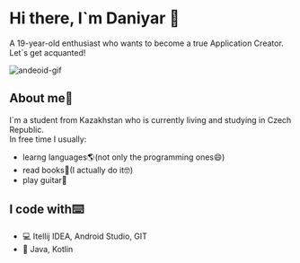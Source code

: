 # Hi there, I`m Daniyar 👋
A 19-year-old enthusiast who wants to become a true Application Creator. Let`s get acquanted!

![andeoid-gif](https://4.bp.blogspot.com/-8Atm-hsQ0MQ/XJcq8yu2QhI/AAAAAAAAAAM/UJC6EgSNarkOAvSO1Ld6xKhBntSP7FrEACLcBGAs/s200/CAvT.gif)

## About me:eyes:
I`m a student from Kazakhstan who is currently living and studying in Czech Republic.<br>
In free time I usually:
- learng languages:earth_americas:(not only the programming ones:smile:)
- read books:open_book:(I actually do it:nerd_face:)
- play guitar:guitar:

## I code with:keyboard:
- :computer: Itellij IDEA, Android Studio, GIT
- :iphone: Java, Kotlin

<!--
**mirroxEkb14/mirroxEkb14** is a ✨ _special_ ✨ repository because its `README.md` (this file) appears on your GitHub profile.

Here are some ideas to get you started:

- 🔭 I’m currently working on ...
- 🌱 I’m currently learning ...
- 👯 I’m looking to collaborate on ...
- 🤔 I’m looking for help with ...
- 💬 Ask me about ...
- 📫 How to reach me: ...
- 😄 Pronouns: ...
- ⚡ Fun fact: ...
-->
